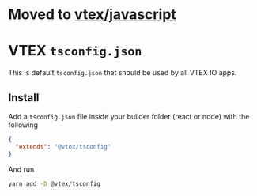# Moved to [vtex/javascript](https://github.com/vtex/javascript/blob/master/packages/tsconfig/README.md)

# VTEX `tsconfig.json`

This is default `tsconfig.json` that should be used by all VTEX IO apps.

## Install

Add a `tsconfig.json` file inside your builder folder (react or node) with the following

```json
{
  "extends": "@vtex/tsconfig"
}
```

And run

```bash
yarn add -D @vtex/tsconfig
```
